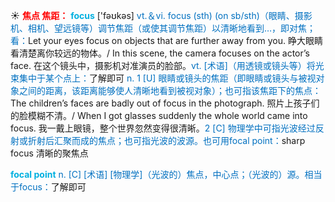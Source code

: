 ☀ <font color="red">**焦点 焦距：**</font>
<font color="sky blue">**focus**</font> ['fəʊkəs] 
<font color="#0070c0">vt.＆vi. focus (sth) (on sb/sth)（眼睛、摄影机、相机、望远镜等）调节焦距（或使其调节焦距）以清晰地看到…，即对焦；看：</font>Let your eyes focus on objects that are further away from you. 睁大眼睛看清楚离你较远的物体。/ In this scene, the camera focuses on the actor’s face. 在这个镜头中，摄影机对准演员的脸部。<font color="#0070c0">vt. [术语]（用透镜或镜头等）将光束集中于某个点上：</font>了解即可 <font color="#0070c0">n. 1 [U] 眼睛或镜头的焦距（即眼睛或镜头与被视对象之间的距离，该距离能够使人清晰地看到被视对象）；也可指该焦距下的焦点：</font>The children’s faces are badly out of focus in the photograph. 照片上孩子们的脸模糊不清。/ When I got glasses suddenly the whole world came into focus. 我一戴上眼镜，整个世界忽然变得很清晰。<font color="#0070c0">2 [C] 物理学中可指光波经过反射或折射后汇聚而成的焦点；也可指光波的波源。也可用focal point：</font>sharp focus 清晰的聚焦点
           
<font color="sky blue">**focal point**</font>
<font color="#0070c0">n. [C] [术语] [物理学]（光波的）焦点，中心点；（光波的）源。相当于focus：</font>了解即可